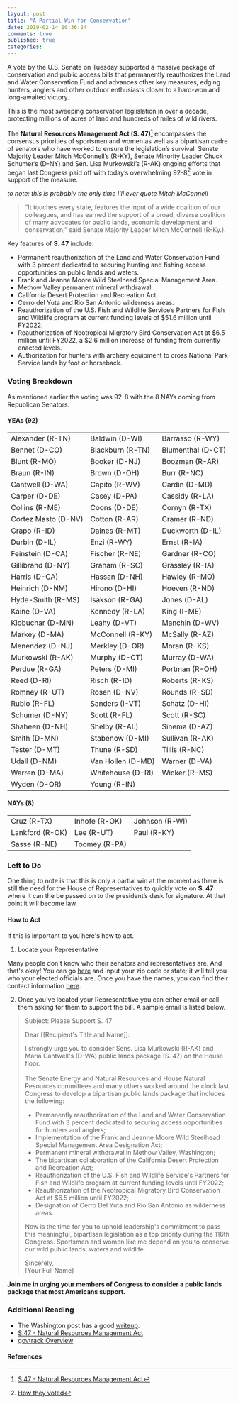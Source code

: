 ```yaml
---
layout: post
title: "A Partial Win for Conservation"
date: 2019-02-14 10:36:24
comments: true
published: true
categories: 
---
```


 A vote by the U.S. Senate on Tuesday supported a massive package of conservation and public access bills that permanently reauthorizes the Land and Water Conservation Fund and advances other key measures, edging hunters, anglers and other outdoor enthusiasts closer to a hard-won and long-awaited victory.

This is the most sweeping conservation leglislation in over a decade, protecting millions of acres of land and hundreds of miles of wild rivers.

The **Natural Resources Management Act (S. 47)**[^1] encompasses the consensus priorities of sportsmen and women as well as a bipartisan cadre of senators who have worked to ensure the legislation’s survival. Senate Majority Leader Mitch McConnell’s (R-KY), Senate Minority Leader Chuck Schumer’s (D-NY) and Sen. Lisa Murkowski’s (R-AK) ongoing efforts that began last Congress paid off with today’s overwhelming 92-8[^2] vote in support of the measure.

*to note: this is probably the only time I'll ever quote Mitch McConnell*

> “It touches every state, features the input of a wide coalition of our colleagues, and has earned the support of a broad, diverse coalition of many advocates for public lands, economic development and conservation," said Senate Majority Leader Mitch McConnell (R-Ky.).
 
[^1]:[S.47 - Natural Resources Management Act](https://www.congress.gov/bill/116th-congress/senate-bill/47)

[^2]: [How they voted](https://www.senate.gov/legislative/LIS/roll_call_lists/roll_call_vote_cfm.cfm?congress=116&session=1&vote=00022#position)

Key features of **S. 47** include:

* Permanent reauthorization of the Land and Water Conservation Fund with 3 percent dedicated to securing hunting and fishing access opportunities on public lands and waters.
* Frank and Jeanne Moore Wild Steelhead Special Management Area.
* Methow Valley permanent mineral withdrawal.
* California Desert Protection and Recreation Act.
* Cerro del Yuta and Rio San Antonio wilderness areas.
* Reauthorization of the U.S. Fish and Wildlife Service’s Partners for Fish and Wildlife program at current funding levels of $51.6 million until FY2022.
* Reauthorization of Neotropical Migratory Bird Conservation Act at $6.5 million until FY2022, a $2.6 million increase of funding from currently enacted levels.
* Authorization for hunters with archery equipment to cross National Park Service lands by foot or horseback.

### Voting Breakdown

As mentioned earlier the voting was 92-8 with the 8 NAYs coming from Republican Senators.

#### YEAs (92)

|   |   |   |
|---|---|---|
|Alexander (R-TN)|Baldwin (D-WI)| Barrasso (R-WY)|
|Bennet (D-CO)|Blackburn (R-TN)|Blumenthal (D-CT)|
|Blunt (R-MO)|Booker (D-NJ)|Boozman (R-AR)|
|Braun (R-IN)|Brown (D-OH)|Burr (R-NC)|
|Cantwell (D-WA)|Capito (R-WV)|Cardin (D-MD)|
|Carper (D-DE)|Casey (D-PA)|Cassidy (R-LA)|
|Collins (R-ME)|Coons (D-DE)|Cornyn (R-TX)|
|Cortez Masto (D-NV)|Cotton (R-AR)|Cramer (R-ND)|
|Crapo (R-ID)|Daines (R-MT)|Duckworth (D-IL)|
|Durbin (D-IL)|Enzi (R-WY)|Ernst (R-IA)|
|Feinstein (D-CA)|Fischer (R-NE)|Gardner (R-CO)|
|Gillibrand (D-NY)|Graham (R-SC)|Grassley (R-IA)|
|Harris (D-CA)|Hassan (D-NH)|Hawley (R-MO)|
|Heinrich (D-NM)|Hirono (D-HI)|Hoeven (R-ND)|
|Hyde-Smith (R-MS)|Isakson (R-GA)|Jones (D-AL)|
|Kaine (D-VA)|Kennedy (R-LA)|King (I-ME)|
|Klobuchar (D-MN)|Leahy (D-VT)|Manchin (D-WV)|
|Markey (D-MA)|McConnell (R-KY)|McSally (R-AZ)|
|Menendez (D-NJ)|Merkley (D-OR)|Moran (R-KS)|
|Murkowski (R-AK)|Murphy (D-CT)|Murray (D-WA)|
|Perdue (R-GA)|Peters (D-MI)|Portman (R-OH)|
|Reed (D-RI)|Risch (R-ID)|Roberts (R-KS)|
|Romney (R-UT)|Rosen (D-NV)|Rounds (R-SD)|
|Rubio (R-FL)|Sanders (I-VT)|Schatz (D-HI)|
|Schumer (D-NY)|Scott (R-FL)|Scott (R-SC)|
|Shaheen (D-NH)|Shelby (R-AL)|Sinema (D-AZ)|
|Smith (D-MN)|Stabenow (D-MI)|Sullivan (R-AK)|
|Tester (D-MT)|Thune (R-SD)|Tillis (R-NC)|
|Udall (D-NM)|Van Hollen (D-MD)|Warner (D-VA)|
|Warren (D-MA)|Whitehouse (D-RI)|Wicker (R-MS)|
|Wyden (D-OR)|Young (R-IN)| |

#### NAYs (8)

|   |   |   |
|---|---|---|
|Cruz (R-TX)|Inhofe (R-OK)|Johnson (R-WI)|
|Lankford (R-OK)|Lee (R-UT)|Paul (R-KY)|
|Sasse (R-NE)|Toomey (R-PA)| |

### Left to Do

One thing to note is that this is only a partial win at the moment as there is still the need for the House of Representatives to quickly vote on **S. 47** where it can the be passed on to the president’s desk for signature. At that point it will become law.

#### How to Act

If this is important to you here's how to act.

1) Locate your Representative

Many people don't know who their senators and representatives are. And that's okay! You can go [here](http://www.house.gov/representatives/find/) and input your zip code or state; it will tell you who your elected officials are. Once you have the names, you can find their contact information [here](http://www.house.gov/representatives/).

2) Once you've located your Representative you can either email or call them asking for them to support the bill. A sample email is listed below.
   
> Subject: Please Support S. 47
> 
> Dear [[Recipient's Title and Name]]:
> 
> I strongly urge you to consider Sens. Lisa Murkowski (R-AK) and Maria Cantwell's (D-WA) public lands package (S. 47) on the House floor.<br><br>
> The Senate Energy and Natural Resources and House Natural Resources committees and many others worked around the clock last Congress to develop a bipartisan public lands package that includes the following:
>-	Permanently reauthorization of the Land and Water Conservation Fund with 3 percent dedicated to securing access opportunities for hunters and anglers;
>-	Implementation of the Frank and Jeanne Moore Wild Steelhead Special Management Area Designation Act;
>-	Permanent mineral withdrawal in Methow Valley, Washington;
>-	The bipartisan collaboration of the California Desert Protection and Recreation Act;
>-	Reauthorization of the U.S. Fish and Wildlife Service's Partners for Fish and Wildlife program at current funding levels until FY2022;
>-	Reauthorization of the Neotropical Migratory Bird Conservation Act at $6.5 million until FY2022;
>-	Designation of Cerro Del Yuta and Rio San Antonio as wilderness areas.
>
>Now is the time for you to uphold leadership's commitment to pass this meaningful, bipartisan legislation as a top priority during the 116th Congress. Sportsmen and women like me depend on you to conserve our wild public lands, waters and wildlife.
>
> Sincerely,<br>
> [Your Full Name]

**Join me in urging your members of Congress to consider a public lands package that most Americans support.**

### Additional Reading

* The Washington post has a good [writeup](https://www.washingtonpost.com/climate-environment/2019/02/12/senate-just-passed-decades-biggest-public-lands-package-heres-whats-it/?noredirect=on&utm_term=.dc8819f59ce9).
* [S.47 - Natural Resources Management Act](https://www.congress.gov/bill/116th-congress/senate-bill/47)
* [govtrack Overview](https://www.govtrack.us/congress/bills/116/s47)

#### References